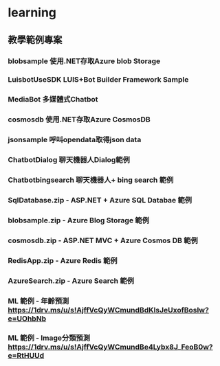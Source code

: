 # learning
## 教學範例專案
### blobsample 使用.NET存取Azure blob Storage
### LuisbotUseSDK LUIS+Bot Builder Framework Sample
### MediaBot 多媒體式Chatbot
### cosmosdb 使用.NET存取Azure CosmosDB
### jsonsample 呼叫opendata取得json data
### ChatbotDialog 聊天機器人Dialog範例
### Chatbotbingsearch 聊天機器人+ bing search 範例
### SqlDatabase.zip - ASP.NET + Azure SQL Databae 範例
### blobsample.zip - Azure Blog Storage 範例
### cosmosdb.zip - ASP.NET MVC + Azure Cosmos DB 範例
### RedisApp.zip - Azure Redis 範例
### AzureSearch.zip - Azure Search 範例
### ML 範例 - 年齡預測 https://1drv.ms/u/s!AjffVcQyWCmundBdKIsJeUxofBosIw?e=UOhbNb
### ML 範例 - Image分類預測 https://1drv.ms/u/s!AjffVcQyWCmundBe4Lybx8J_FeoB0w?e=RtHUUd
